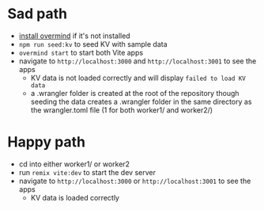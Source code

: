 # Sad path

- [install overmind](https://github.com/DarthSim/overmind?tab=readme-ov-file#installation) if it's not installed
- `npm run seed:kv` to seed KV with sample data
- `overmind start` to start both Vite apps
- navigate to `http://localhost:3000` and `http://localhost:3001` to see the apps
  - KV data is not loaded correctly and will display `failed to load KV data`
  - a .wrangler folder is created at the root of the repository though seeding the data creates a .wrangler folder
  in the same directory as the wrangler.toml file (1 for both worker1/ and worker2/)

# Happy path

- cd into either worker1/ or worker2
- run `remix vite:dev` to start the dev server
- navigate to `http://localhost:3000` or `http://localhost:3001` to see the apps
  - KV data is loaded correctly
